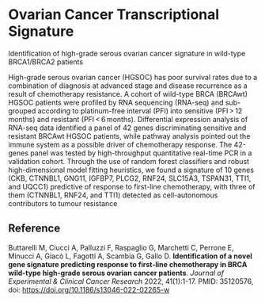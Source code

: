 # Ovarian Cancer Transcriptional Signature
Identification of high-grade serous ovarian cancer signature in wild-type BRCA1/BRCA2 patients

High-grade serous ovarian cancer (HGSOC) has poor survival rates due to a combination of diagnosis at advanced stage and disease recurrence as a result of chemotherapy resistance. A cohort of wild-type BRCA (BRCAwt) HGSOC patients were profiled by RNA sequencing (RNA-seq) and sub-grouped according to platinum-free interval (PFI) into sensitive (PFI > 12 months) and resistant (PFI < 6 months). Differential expression analysis of RNA-seq data identified a panel of 42 genes discriminating sensitive and resistant BRCAwt HGSOC patients, while pathway analysis pointed out the immune system as a possible driver of chemotherapy response. The 42-genes panel was tested by high-throughput quantitative real-time PCR in a validation cohort. Through the use of random forest classifiers and robust high-dimensional model fitting heuristics, we found a signature of 10 genes (CKB, CTNNBL1, GNG11, IGFBP7, PLCG2, RNF24, SLC15A3, TSPAN31, TTI1, and UQCC1) predictive of response to first-line chemotherapy, with three of them (CTNNBL1, RNF24, and TTI1) detected as cell-autonomous contributors to tumour resistance

## Reference

Buttarelli M, Ciucci A, Palluzzi F, Raspaglio G, Marchetti C, Perrone E, Minucci A, Giacò L, Fagotti A, Scambia G, Gallo D. **Identification of a novel gene signature predicting response to first-line chemotherapy in BRCA wild-type high-grade serous ovarian cancer patients**. *Journal of Experimental & Clinical Cancer Research* 2022, 41(1):1-17. PMID: 35120576, doi: https://doi.org/10.1186/s13046-022-02265-w
